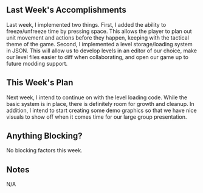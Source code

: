 ## Last Week's Accomplishments
Last week, I implemented two things. First, I added the ability to freeze/unfreeze time by pressing space. This allows the player to plan out unit movement and actions before they happen, keeping with the tactical theme of the game. Second, I implemented a level storage/loading system in JSON. This will allow us to develop levels in an editor of our choice, make our level files easier to diff when collaborating, and open our game up to future modding support.  

## This Week's Plan
Next week, I intend to continue on with the level loading code. While the basic system is in place, there is definitely room for growth and cleanup. In addition, I intend to start creating some demo graphics so that we have nice visuals to show off when it comes time for our large group presentation.

## Anything Blocking?
No blocking factors this week.

## Notes
N/A
